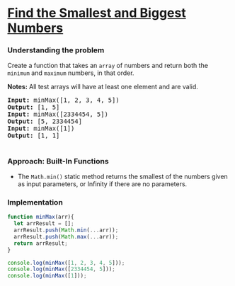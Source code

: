 # [Find the Smallest and Biggest Numbers](https://edabit.com/challenge/Q3n42rEWanZSTmsJm)
### Understanding the problem
Create a function that takes an `array` of numbers and return both the `minimum` and `maximum` numbers, in that order.

<b>Notes:</b> All test arrays will have at least one element and are valid.

<pre>
<b>Input:</b> minMax([1, 2, 3, 4, 5])
<b>Output:</b> [1, 5]
<b>Input:</b> minMax([2334454, 5])
<b>Output:</b> [5, 2334454]
<b>Input:</b> minMax([1])
<b>Output:</b> [1, 1]
</pre>

#

### Approach: Built-In Functions
- The `Math.min()` static method returns the smallest of the numbers given as input parameters, or Infinity if there are no parameters.
### Implementation
```js
function minMax(arr){
  let arrResult = [];
  arrResult.push(Math.min(...arr));
  arrResult.push(Math.max(...arr));
  return arrResult;
}

console.log(minMax([1, 2, 3, 4, 5]));
console.log(minMax([2334454, 5]));
console.log(minMax([1]));
```
